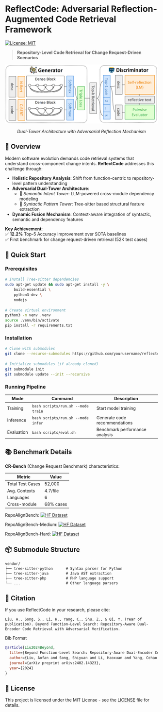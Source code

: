 # ReflectCode: Adversarial Reflection-Augmented Code Retrieval Framework

[![License: MIT](https://img.shields.io/badge/License-MIT-blue.svg)](LICENSE)

> **Repository-Level Code Retrieval for Change Request-Driven Scenarios**

<div align="center">
  <img src="assets/archv9.png" width="600px" alt="ReflectCode Architecture">
  <p><em>Dual-Tower Architecture with Adversarial Reflection Mechanism</em></p>
</div>

## 📖 Overview
Modern software evolution demands code retrieval systems that understand cross-component change intents. **ReflectCode** addresses this challenge through:

- **Holistic Repository Analysis**: Shift from function-centric to repository-level pattern understanding
- **Adversarial Dual-Tower Architecture**: 
  - 🧠 *Semantic Intent Tower*: LLM-powered cross-module dependency modeling
  - 🧩 *Syntactic Pattern Tower*: Tree-sitter based structural feature extraction
- **Dynamic Fusion Mechanism**: Context-aware integration of syntactic, semantic and dependency features

**Key Achievement**:  
✅ **12.2%** Top-5 Accuracy improvement over SOTA baselines  
✅ First benchmark for change request-driven retrieval (52K test cases)

## 🚀 Quick Start

### Prerequisites
```bash
# Install Tree-sitter dependencies
sudo apt-get update && sudo apt-get install -y \
    build-essential \
    python3-dev \
    nodejs

# Create virtual environment
python3 -m venv .venv
source .venv/bin/activate
pip install -r requirements.txt
```

### Installation
```bash
# Clone with submodules
git clone --recurse-submodules https://github.com/yourusername/reflectcode.git

# Initialize submodules (if already cloned)
git submodule init
git submodule update --init --recursive
```

### Running Pipeline
| Mode       | Command                      | Description                     |
|------------|------------------------------|---------------------------------|
| Training   | `bash scripts/run.sh --mode train` | Start model training            |
| Inference  | `bash scripts/run.sh --mode infer` | Generate code recommendations   |
| Evaluation | `bash scripts/eval.sh`       | Benchmark performance analysis  |

## 📚 Benchmark Details
**CR-Bench** (Change Request Benchmark) characteristics:

| Metric          | Value     |
|-----------------|-----------|
| Total Test Cases| 52,000    |
| Avg. Contexts   | 4.7/file  |
| Languages       | 6         |
| Cross-module    | 68% cases |

RepoAlignBench:
[![HF Dataset](https://img.shields.io/badge/🤗%20Dataset-RA--Bench-blue)](https://huggingface.co/datasets/yourusername/cr-bench)

RepoAlignBench-Medium:
[![HF Dataset](https://img.shields.io/badge/🤗%20Dataset-RAMedium--Bench-blue)](https://huggingface.co/datasets/yourusername/cr-bench)

RepoAlignBench-Hard:
[![HF Dataset](https://img.shields.io/badge/🤗%20Dataset-RAHard--Bench-blue)](https://huggingface.co/datasets/yourusername/cr-bench)

## 📦 Submodule Structure
```text
vendor/
├── tree-sitter-python      # Syntax parser for Python
├── tree-sitter-java        # Java AST extraction
├── tree-sitter-php         # PHP language support
└── ...                     # Other language parsers
```

## 📝 Citation
If you use ReflectCode in your research, please cite:

```
Liu, A., Song, S., Li, H., Yang, C., Shu, Z., & Qi, Y. (Year of publication). Beyond Function-Level Search: Repository-Aware Dual-Encoder Code Retrieval with Adversarial Verification. 
```
Bib Format
```bibtex
@article{Liu2024Beyond,
  title={Beyond Function-Level Search: Repository-Aware Dual-Encoder Code Retrieval with Adversarial Verification},
  author={Liu, Aofan and Song, Shiyuan and Li, Haoxuan and Yang, Cehao and Shu, Zishan and Qi, Yiyan},
  journal={arXiv preprint arXiv:2402.14323},
  year={2024}
}
```

## 📄 License
This project is licensed under the MIT License - see the [LICENSE](LICENSE) file for details.
```
